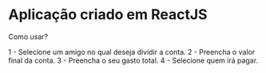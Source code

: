 # Aplicação criado em ReactJS

Como usar?

1 - Selecione um amigo no qual deseja dividir a conta.
2 - Preencha o valor final da conta.
3 - Preencha o seu gasto total.
4 - Selecione quem irá pagar.
